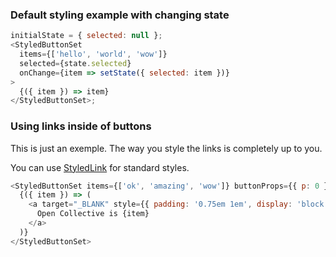 ### Default styling example with changing state

```js
initialState = { selected: null };
<StyledButtonSet
  items={['hello', 'world', 'wow']}
  selected={state.selected}
  onChange={item => setState({ selected: item })}
>
  {({ item }) => item}
</StyledButtonSet>;
```

### Using links inside of buttons

This is just an exemple. The way you style the links is completely up to you.

You can use [StyledLink](#styledlink) for standard styles.

```js
<StyledButtonSet items={['ok', 'amazing', 'wow']} buttonProps={{ p: 0 }} selected="hello">
  {({ item }) => (
    <a target="_BLANK" style={{ padding: '0.75em 1em', display: 'block' }} href={`https://opencollective.com/${item}`}>
      Open Collective is {item}
    </a>
  )}
</StyledButtonSet>
```
